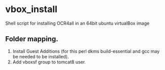 # vbox_install
Shell script for installing OCR4all in an 64bit ubuntu virtualBox image

## Folder mapping.
1. Install Guest Additions (for this perl dkms build-essential and gcc may be needed to be installed).
2. Add vboxsf group to tomcat8 user.
